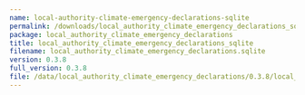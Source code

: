 ```yaml
---
name: local-authority-climate-emergency-declarations-sqlite
permalink: /downloads/local_authority_climate_emergency_declarations_sqlite/0_3_8
package: local_authority_climate_emergency_declarations
title: local_authority_climate_emergency_declarations_sqlite
filename: local_authority_climate_emergency_declarations.sqlite
version: 0.3.8
full_version: 0.3.8
file: /data/local_authority_climate_emergency_declarations/0.3.8/local_authority_climate_emergency_declarations.sqlite
---
```

